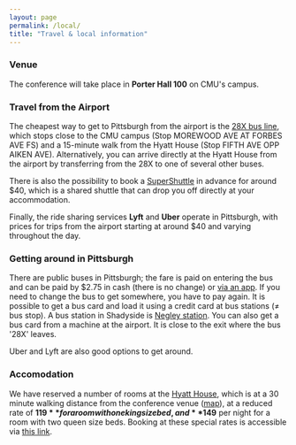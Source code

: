 ```yaml
---
layout: page
permalink: /local/
title: "Travel & local information"
---
```


### Venue

The conference will take place in **Porter Hall 100** on CMU's campus.

### Travel from the Airport

The cheapest way to get to Pittsburgh from the airport is the [28X bus
line](https://www.portauthority.org/pdfs/28X.pdf), which stops close to the CMU
campus (Stop MOREWOOD AVE AT FORBES AVE FS) and a 15-minute walk from the Hyatt
House (Stop FIFTH AVE OPP AIKEN AVE). Alternatively, you can arrive directly at
the Hyatt House from the airport by transferring from the 28X to one of several
other buses.

There is also the possibility to book a
[SuperShuttle](https://www.supershuttle.com/locations/pittsburgh-pit/) in
advance for around $40, which is a shared shuttle that can drop you off directly
at your accommodation.

Finally, the ride sharing services **Lyft** and **Uber** operate in Pittsburgh,
with prices for trips from the airport starting at around $40 and varying
throughout the day.

### Getting around in Pittsburgh

There are public buses in Pittsburgh; the fare is paid on entering the bus and
can be paid by $2.75 in cash (there is no change) or [via an app](https://www.rideprt.org/fares-and-passes/mobileticket/). If you need to change the bus
to get somewhere, you have to pay again. It is possible to get a bus card and
load it using a credit card at bus stations (≠ bus stop). A bus station in
Shadyside is [Negley
station](https://www.google.de/maps/place/East+Busway+at+Negley+Station+D/@40.4539493,-79.9350931,16.5z/data=!4m5!3m4!1s0x8834f212ef940167:0xac09c380df0b750f!8m2!3d40.4568!4d-79.932492).
You can also get a bus card from a machine at the airport. It is close to the
exit where the bus '28X' leaves.

Uber and Lyft are also good options to get around.

### Accomodation

We have reserved a number of rooms at the [Hyatt
House](https://www.hyatt.com/en-US/hotel/pennsylvania/hyatt-house-pittsburgh-bloomfield-shadyside/pitxp),
which is at a 30 minute walking distance from the conference venue
([map](https://goo.gl/maps/Czod8sxApR5nAzbE8)), at a reduced rate of **$119**
for a room with one king size bed, and **$149** per night for a room with
two queen size beds. Booking at these special rates is accessible via [this
link](https://www.hyatt.com/en-US/hotel/pennsylvania/hyatt-house-pittsburgh-bloomfield-shadyside/pitxp?corp_id=G-CMUL).
